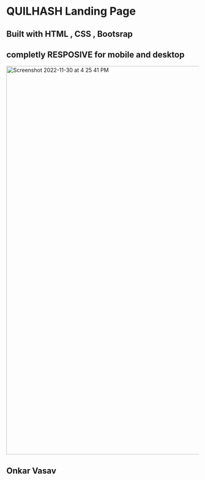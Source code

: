 # QUILHASH Landing Page

## Built with HTML , CSS , Bootsrap 




## completly RESPOSIVE for mobile and desktop 
<img width="1014" alt="Screenshot 2022-11-30 at 4 25 41 PM" src="https://user-images.githubusercontent.com/102866144/204778223-8e79d6d7-5c30-4de5-8fd8-eaeb1a4dc097.png">





## Onkar Vasav
